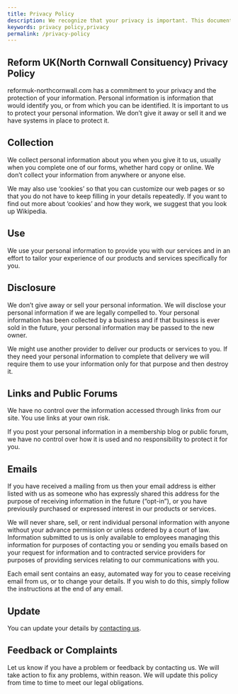 ```yaml
---
title: Privacy Policy
description: We recognize that your privacy is important. This document outlines the types of personal information we receive and collect when you use reformuk-northcornwall.com
keywords: privacy policy,privacy
permalink: /privacy-policy
---
```

## Reform UK(North Cornwall Consituency) Privacy Policy
reformuk-northcornwall.com has a commitment to your privacy and the protection of your information. Personal information is information that would identify you, or from which you can be identified. It is important to us to protect your personal information. We don’t give it away or sell it and we have systems in place to protect it.

## Collection
We collect personal information about you when you give it to us, usually when you complete one of our forms, whether hard copy or online. We don’t collect your information from anywhere or anyone else.

We may also use ‘cookies’ so that you can customize our web pages or so that you do not have to keep filling in your details repeatedly. If you want to find out more about ‘cookies’ and how they work, we suggest that you look up Wikipedia.

## Use
We use your personal information to provide you with our services and in an effort to tailor your experience of our products and services specifically for you.

## Disclosure
We don’t give away or sell your personal information. We will disclose your personal information if we are legally compelled to. Your personal information has been collected by a business and if that business is ever sold in the future, your personal information may be passed to the new owner.

We might use another provider to deliver our products or services to you. If they need your personal information to complete that delivery we will require them to use your information only for that purpose and then destroy it.

## Links and Public Forums
We have no control over the information accessed through links from our site. You use links at your own risk.

If you post your personal information in a membership blog or public forum, we have no control over how it is used and no responsibility to protect it for you.


## Emails
If you have received a mailing from us then your email address is either listed with us as someone who has expressly shared this address for the purpose of receiving information in the future (“opt-in”), or you have previously purchased or expressed interest in our products or services.

We will never share, sell, or rent individual personal information with anyone without your advance permission or unless ordered by a court of law. Information submitted to us is only available to employees managing this information for purposes of contacting you or sending you emails based on your request for information and to contracted service providers for purposes of providing services relating to our communications with you.

Each email sent contains an easy, automated way for you to cease receiving email from us, or to change your details. If you wish to do this, simply follow the instructions at the end of any email.

## Update
You can update your details by [contacting us](mailto:northcornwall@reformuk.com?subject=contact%20details%20update%20request).

## Feedback or Complaints
Let us know if you have a problem or feedback by contacting us. We will take action to fix any problems, within reason. We will update this policy from time to time to meet our legal obligations.
